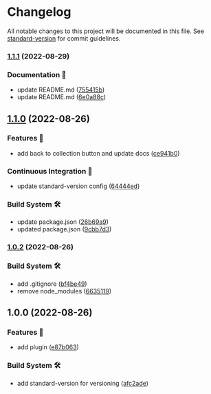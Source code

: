 # Changelog

All notable changes to this project will be documented in this file. See [standard-version](https://github.com/conventional-changelog/standard-version) for commit guidelines.

### [1.1.1](https://github.com/MarcieMarc425/strapi-plugin-collection-navigation/compare/v1.1.0...v1.1.1) (2022-08-29)


### Documentation 📖

* update README.md ([755415b](https://github.com/MarcieMarc425/strapi-plugin-collection-navigation/commit/755415bb8ffef9ad6d6f73081609fe2d89b445f9))
* update README.md ([6e0a88c](https://github.com/MarcieMarc425/strapi-plugin-collection-navigation/commit/6e0a88c62e1c5d57e25c7e5ed94eb8ab35558436))

## [1.1.0](https://github.com/MarcieMarc425/strapi-plugin-collection-navigation/compare/v1.0.2...v1.1.0) (2022-08-26)


### Features 🎯

* add back to collection button and update docs ([ce941b0](https://github.com/MarcieMarc425/strapi-plugin-collection-navigation/commit/ce941b0f717a9a2e02e5d71c19d7252afedd0e4b))


### Continuous Integration 🚀

* update standard-version config ([64444ed](https://github.com/MarcieMarc425/strapi-plugin-collection-navigation/commit/64444ed60b640e230974607d985f9f3e051200b3))


### Build System 🛠

* update package.json ([26b69a9](https://github.com/MarcieMarc425/strapi-plugin-collection-navigation/commit/26b69a98fb0bb797a51c84e294e005f6f5080fee))
* updated package.json ([9cbb7d3](https://github.com/MarcieMarc425/strapi-plugin-collection-navigation/commit/9cbb7d348429cbbb5882e3bdeae87a13b1eac7a3))

### [1.0.2](https://github.com/MarcieMarc425/strapi-plugin-collection-navigation/compare/v1.0.0...v1.0.2) (2022-08-26)


### Build System 🛠

* add .gitignore ([bf4be49](https://github.com/MarcieMarc425/strapi-plugin-collection-navigation/commit/bf4be49b46b02a1c03b69f85f6f34fde9ed8b9b1))
* remove node_modules ([6635119](https://github.com/MarcieMarc425/strapi-plugin-collection-navigation/commit/6635119d7194e24e6c24ac59da7ec2376cb37369))

## 1.0.0 (2022-08-26)


### Features 🎯

* add plugin ([e87b063](https://github.com/MarcieMarc425/strapi-plugin-collection-navigation/commit/e87b063276796b69291d50ca2b67be658d7e481d))


### Build System 🛠

* add standard-version for versioning ([afc2ade](https://github.com/MarcieMarc425/strapi-plugin-collection-navigation/commit/afc2adefa6ab101062bfcda01f277402c635e8de))
